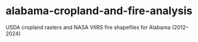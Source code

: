 # alabama-cropland-and-fire-analysis
USDA cropland rasters and NASA VIIRS fire shapefiles for Alabama (2012–2024)
